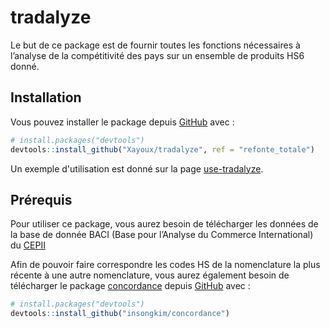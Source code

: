 
<!-- README.md is generated from README.Rmd. Please edit that file -->

# tradalyze

<!-- badges: start -->
<!-- badges: end -->

Le but de ce package est de fournir toutes les fonctions nécessaires à
l’analyse de la compétitivité des pays sur un ensemble de produits HS6
donné.

## Installation

Vous pouvez installer le package depuis
[GitHub](https://github.com/Xayoux/tradalyze.git) avec :

``` r
# install.packages("devtools")
devtools::install_github("Xayoux/tradalyze", ref = "refonte_totale")
```

Un exemple d'utilisation est donné sur la page [use-tradalyze](https://github.com/Xayoux/use-tradalyze). 

## Prérequis

Pour utiliser ce package, vous aurez besoin de télécharger les données
de la base de donnée BACI (Base pour l’Analyse du Commerce
International) du
[CEPII](http://www.cepii.fr/CEPII/en/bdd_modele/bdd_modele_item.asp?id=37)

Afin de pouvoir faire correspondre les codes HS de la nomenclature la
plus récente à une autre nomenclature, vous aurez également besoin de
télécharger le package
[concordance](https://github.com/insongkim/concordance.git) depuis
[GitHub](https://github.com/insongkim/concordance.git) avec :

``` r
# install.packages("devtools")
devtools::install_github("insongkim/concordance")
```

